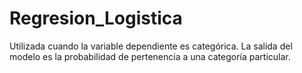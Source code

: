 # Regresion_Logistica
 Utilizada cuando la variable dependiente es  categórica. La salida del modelo es la probabilidad de pertenencia a una  categoría particular.
